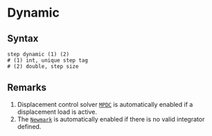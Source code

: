 # Dynamic

## Syntax

```
step dynamic (1) (2)
# (1) int, unique step tag
# (2) double, step size
```

## Remarks

1. Displacement control solver [`MPDC`](../Solver/MPDC.md) is automatically enabled if a displacement load is active.
2. The [`Newmark`](../Integrator/Newmark/Newmark.md) is automatically enabled if there is no valid integrator defined.
